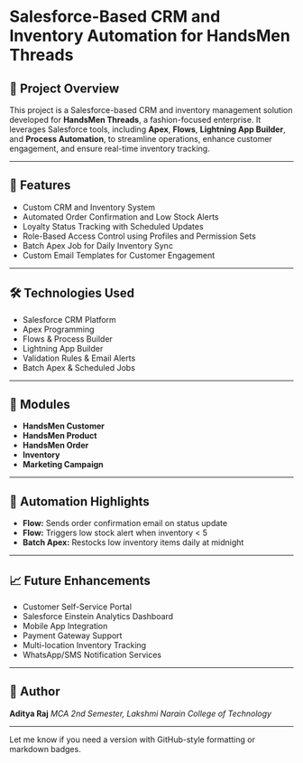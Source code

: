 


# **Salesforce-Based CRM and Inventory Automation for HandsMen Threads**

## 📌 Project Overview

This project is a Salesforce-based CRM and inventory management solution developed for **HandsMen Threads**, a fashion-focused enterprise. It leverages Salesforce tools, including **Apex**, **Flows**, **Lightning App Builder**, and **Process Automation**, to streamline operations, enhance customer engagement, and ensure real-time inventory tracking.

---

## 🚀 Features

* Custom CRM and Inventory System
* Automated Order Confirmation and Low Stock Alerts
* Loyalty Status Tracking with Scheduled Updates
* Role-Based Access Control using Profiles and Permission Sets
* Batch Apex Job for Daily Inventory Sync
* Custom Email Templates for Customer Engagement

---

## 🛠️ Technologies Used

* Salesforce CRM Platform
* Apex Programming
* Flows & Process Builder
* Lightning App Builder
* Validation Rules & Email Alerts
* Batch Apex & Scheduled Jobs

---

## 📂 Modules

* **HandsMen Customer**
* **HandsMen Product**
* **HandsMen Order**
* **Inventory**
* **Marketing Campaign**

---

## 🔁 Automation Highlights

* **Flow:** Sends order confirmation email on status update
* **Flow:** Triggers low stock alert when inventory < 5
* **Batch Apex:** Restocks low inventory items daily at midnight

---

## 📈 Future Enhancements

* Customer Self-Service Portal
* Salesforce Einstein Analytics Dashboard
* Mobile App Integration
* Payment Gateway Support
* Multi-location Inventory Tracking
* WhatsApp/SMS Notification Services

---

## 👤 Author

**Aditya Raj**
*MCA 2nd Semester, Lakshmi Narain College of Technology*

---

Let me know if you need a version with GitHub-style formatting or markdown badges.
